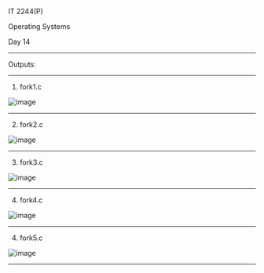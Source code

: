 IT 2244(P)

Operating Systems

Day 14

****************************************************************************************************************************


Outputs:

****************************************************************************************************************************

01) fork1.c

![image](https://github.com/user-attachments/assets/a2c2051c-4d15-4c41-b55f-deb4b9c0a03d)

****************************************************************************************************************************

02) fork2.c

![image](https://github.com/user-attachments/assets/e54b7c9a-76b5-483b-8e36-94bb7de5439b)

****************************************************************************************************************************

03) fork3.c

![image](https://github.com/user-attachments/assets/aaa0a897-1c66-4fb9-8af1-046b0959ed92)


****************************************************************************************************************************

04) fork4.c


![image](https://github.com/user-attachments/assets/082aedbd-e6aa-4177-a01f-37f1a6cbebc4)



****************************************************************************************************************************

04) fork5.c

![image](https://github.com/user-attachments/assets/bc5ee488-5524-4917-816f-f2274f388423)


****************************************************************************************************************************

